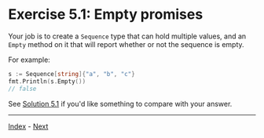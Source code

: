 # Exercise 5.1: Empty promises

Your job is to create a `Sequence` type that can hold multiple values, and an `Empty` method on it that will report whether or not the sequence is empty.

For example:

```go
s := Sequence[string]{"a", "b", "c"}
fmt.Println(s.Empty())
// false
```

See [Solution 5.1](../../solutions/5.1/empty.go) if you'd like something to compare with your answer.

---

[Index](../../README.md) - [Next](../6.1/)
